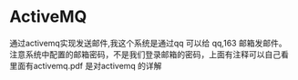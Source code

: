 # ActiveMQ
通过activemq实现发送邮件,我这个系统是通过qq 可以给 qq,163 邮箱发邮件。
 注意系统中配置的邮箱密码，不是我们登录邮箱的密码，上面有注释可以自己看
 里面有activemq.pdf 是对activemq 的详解

